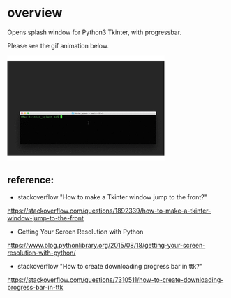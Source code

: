# overview

Opens splash window for Python3 Tkinter, with progressbar.

Please see the gif animation below.

![snapshot](https://github.com/mizoe/tkinter_splash/blob/master/splash.gif)



## reference:
- stackoverflow "How to make a Tkinter window jump to the front?"

https://stackoverflow.com/questions/1892339/how-to-make-a-tkinter-window-jump-to-the-front

- Getting Your Screen Resolution with Python

https://www.blog.pythonlibrary.org/2015/08/18/getting-your-screen-resolution-with-python/

- stackoverflow "How to create downloading progress bar in ttk?"

https://stackoverflow.com/questions/7310511/how-to-create-downloading-progress-bar-in-ttk